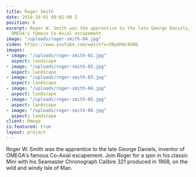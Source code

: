 ```yaml
---
title: Roger Smith
date: 2018-10-01 00:02:00 Z
position: 6
excerpt: Roger W. Smith was the apprentice to the late George Daniels, inventor of
  OMEGA's famous Co-Axial escapement.
image: "/uploads/roger-smith-04.jpg"
video: https://www.youtube.com/watch?v=5NyAhWc8d8Q
images:
- image: "/uploads/roger-smith-01.jpg"
  aspect: landscape
- image: "/uploads/roger-smith-02.jpg"
  aspect: landscape
- image: "/uploads/roger-smith-03.jpg"
  aspect: landscape
- image: "/uploads/roger-smith-04.jpg"
  aspect: landscape
- image: "/uploads/roger-smith-05.jpg"
  aspect: landscape
- image: "/uploads/roger-smith-06.jpg"
  aspect: landscape
client: Omega
is-featured: true
layout: project
---
```


Roger W. Smith was the apprentice to the late George Daniels, inventor of OMEGA's famous Co-Axial escapement. Join Roger for a spin in his classic Mini with his Seamaster Chronograph Calibre 321 produced in 1968, on the wild and windy Isle of Man.